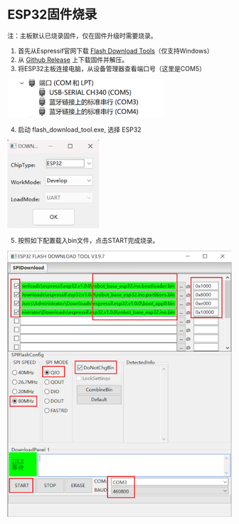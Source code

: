 # ESP32固件烧录

注：主板默认已烧录固件，仅在固件升级时需要烧录。

1. 首先从Espressif官网下载 [Flash Download Tools](https://www.espressif.com/../support/download/other-tools)（仅支持Windows）
2. 从 [Github Release](https://github.com/ideamark/desk-emoji/releases) 上下载固件并解压。
3. 将ESP32主板连接电脑，从设备管理器查看端口号（这里是COM5）

![1731329767374](../image/download_firmware_esp32/1731329767374.png)

4. 启动 flash_download_tool.exe, 选择 ESP32

![1731329829146](../image/download_firmware_esp32/1731329829146.png)

5. 按照如下配置载入bin文件，点击START完成烧录。

![1731329869471](../image/download_firmware_esp32/1731329869471.png)
